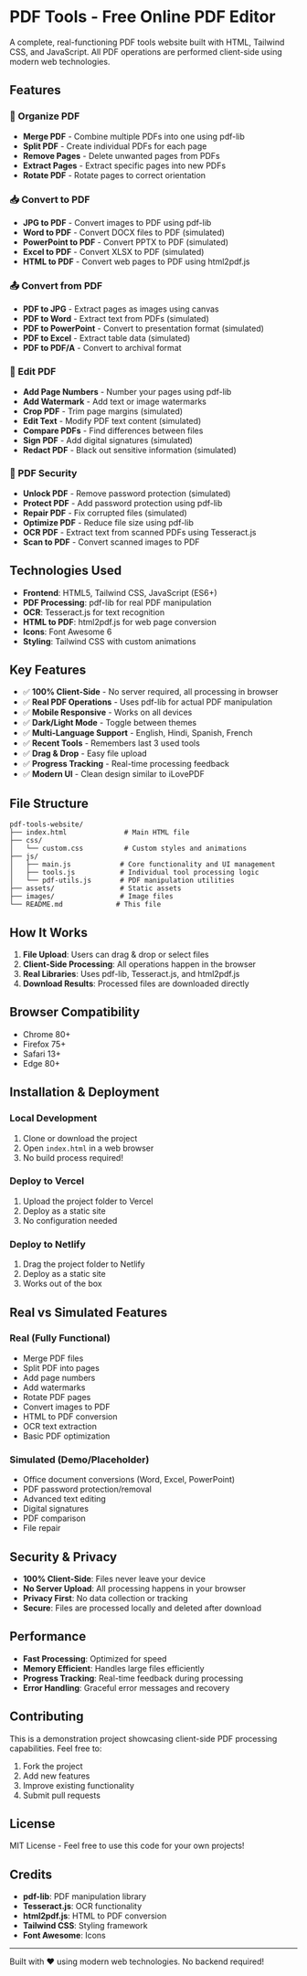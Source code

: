 # PDF Tools - Free Online PDF Editor

A complete, real-functioning PDF tools website built with HTML, Tailwind CSS, and JavaScript. All PDF operations are performed client-side using modern web technologies.

## Features

### 📂 Organize PDF
- **Merge PDF** - Combine multiple PDFs into one using pdf-lib
- **Split PDF** - Create individual PDFs for each page
- **Remove Pages** - Delete unwanted pages from PDFs
- **Extract Pages** - Extract specific pages into new PDFs
- **Rotate PDF** - Rotate pages to correct orientation

### 📥 Convert to PDF
- **JPG to PDF** - Convert images to PDF using pdf-lib
- **Word to PDF** - Convert DOCX files to PDF (simulated)
- **PowerPoint to PDF** - Convert PPTX to PDF (simulated)
- **Excel to PDF** - Convert XLSX to PDF (simulated)
- **HTML to PDF** - Convert web pages to PDF using html2pdf.js

### 📤 Convert from PDF
- **PDF to JPG** - Extract pages as images using canvas
- **PDF to Word** - Extract text from PDFs (simulated)
- **PDF to PowerPoint** - Convert to presentation format (simulated)
- **PDF to Excel** - Extract table data (simulated)
- **PDF to PDF/A** - Convert to archival format

### 🔧 Edit PDF
- **Add Page Numbers** - Number your pages using pdf-lib
- **Add Watermark** - Add text or image watermarks
- **Crop PDF** - Trim page margins (simulated)
- **Edit Text** - Modify PDF text content (simulated)
- **Compare PDFs** - Find differences between files
- **Sign PDF** - Add digital signatures (simulated)
- **Redact PDF** - Black out sensitive information (simulated)

### 🔐 PDF Security
- **Unlock PDF** - Remove password protection (simulated)
- **Protect PDF** - Add password protection using pdf-lib
- **Repair PDF** - Fix corrupted files (simulated)
- **Optimize PDF** - Reduce file size using pdf-lib
- **OCR PDF** - Extract text from scanned PDFs using Tesseract.js
- **Scan to PDF** - Convert scanned images to PDF

## Technologies Used

- **Frontend**: HTML5, Tailwind CSS, JavaScript (ES6+)
- **PDF Processing**: pdf-lib for real PDF manipulation
- **OCR**: Tesseract.js for text recognition
- **HTML to PDF**: html2pdf.js for web page conversion
- **Icons**: Font Awesome 6
- **Styling**: Tailwind CSS with custom animations

## Key Features

- ✅ **100% Client-Side** - No server required, all processing in browser
- ✅ **Real PDF Operations** - Uses pdf-lib for actual PDF manipulation
- ✅ **Mobile Responsive** - Works on all devices
- ✅ **Dark/Light Mode** - Toggle between themes
- ✅ **Multi-Language Support** - English, Hindi, Spanish, French
- ✅ **Recent Tools** - Remembers last 3 used tools
- ✅ **Drag & Drop** - Easy file upload
- ✅ **Progress Tracking** - Real-time processing feedback
- ✅ **Modern UI** - Clean design similar to iLovePDF

## File Structure

```
pdf-tools-website/
├── index.html              # Main HTML file
├── css/
│   └── custom.css          # Custom styles and animations
├── js/
│   ├── main.js            # Core functionality and UI management
│   ├── tools.js           # Individual tool processing logic
│   └── pdf-utils.js       # PDF manipulation utilities
├── assets/                # Static assets
├── images/                # Image files
└── README.md             # This file
```

## How It Works

1. **File Upload**: Users can drag & drop or select files
2. **Client-Side Processing**: All operations happen in the browser
3. **Real Libraries**: Uses pdf-lib, Tesseract.js, and html2pdf.js
4. **Download Results**: Processed files are downloaded directly

## Browser Compatibility

- Chrome 80+
- Firefox 75+
- Safari 13+
- Edge 80+

## Installation & Deployment

### Local Development
1. Clone or download the project
2. Open `index.html` in a web browser
3. No build process required!

### Deploy to Vercel
1. Upload the project folder to Vercel
2. Deploy as a static site
3. No configuration needed

### Deploy to Netlify
1. Drag the project folder to Netlify
2. Deploy as a static site
3. Works out of the box

## Real vs Simulated Features

### Real (Fully Functional)
- Merge PDF files
- Split PDF into pages
- Add page numbers
- Add watermarks
- Rotate PDF pages
- Convert images to PDF
- HTML to PDF conversion
- OCR text extraction
- Basic PDF optimization

### Simulated (Demo/Placeholder)
- Office document conversions (Word, Excel, PowerPoint)
- PDF password protection/removal
- Advanced text editing
- Digital signatures
- PDF comparison
- File repair

## Security & Privacy

- **100% Client-Side**: Files never leave your device
- **No Server Upload**: All processing happens in your browser
- **Privacy First**: No data collection or tracking
- **Secure**: Files are processed locally and deleted after download

## Performance

- **Fast Processing**: Optimized for speed
- **Memory Efficient**: Handles large files efficiently
- **Progress Tracking**: Real-time feedback during processing
- **Error Handling**: Graceful error messages and recovery

## Contributing

This is a demonstration project showcasing client-side PDF processing capabilities. Feel free to:

1. Fork the project
2. Add new features
3. Improve existing functionality
4. Submit pull requests

## License

MIT License - Feel free to use this code for your own projects!

## Credits

- **pdf-lib**: PDF manipulation library
- **Tesseract.js**: OCR functionality
- **html2pdf.js**: HTML to PDF conversion
- **Tailwind CSS**: Styling framework
- **Font Awesome**: Icons

---

Built with ❤️ using modern web technologies. No backend required!

